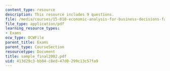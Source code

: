 ```yaml
---
content_type: resource
description: This resource includes 9 questions.
file: /media/courses/15-010-economic-analysis-for-business-decisions-fall-2004/413d29c3bb84c8ed47d0299c13c57fa9_sample_final2002.pdf
file_type: application/pdf
learning_resource_types:
- Exams
ocw_type: OCWFile
parent_title: Exams
parent_type: CourseSection
resourcetype: Document
title: sample_final2002.pdf
uid: 413d29c3-bb84-c8ed-47d0-299c13c57fa9
---
```


